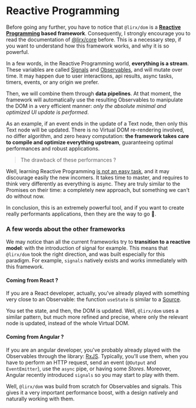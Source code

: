 # Reactive Programming

Before going any further, you have to notice that `@lirx/dom` is a
**[Reactive Programming](https://core.lirx.org/docs/documentation/getting-started/reactive-programming/) based framework**.
Consequently, I strongly encourage you to read the documentation of [@lirx/core](https://core.lirx.org/) before.
This is a necessary step, if you want to understand how this framework works, and why it is so powerful.

In a few words, in the Reactive Programming world, **everything is a stream**.
These variables are called [Signals](https://core.lirx.org/docs/documentation/signals/introduction) and [Observables](https://core.lirx.org/docs/documentation/observables/what-is-an-observable/#definition-of-an-observable),
and will mutate over time. It may happen due to user interactions, api results, async tasks, timers, events, or any origin we prefer.

Then, we will combine them through **data pipelines**.
At that moment, the framework will automatically use the resulting Observables to manipulate the DOM in a very efficient manner:
*only the absolute minimal and optimized UI update is performed*.

As an example, if an event ends in the update of a Text node, then only this Text node will be updated.
There is no Virtual DOM re-rendering involved, no differ algorithm, and zero heavy computation:
**the framework takes care to compile and optimize everything upstream**,
guaranteeing optimal performances and robust applications.

> The drawback of these performances ? 

Well, learning Reactive Programming [is not an easy task](https://dev.to/mfcodeworks/comment/11agc), and it may discourage easily the new incomers.
It takes time to master, and requires to think very differently as everything is async.
They are truly similar to the Promises on their time: a completely new approach, but something we can't do without now.

In conclusion, this is an extremely powerful tool, and if you want to create really performants applications, then they are the way to go 👑.

### A few words about the other frameworks

We may notice than all the current frameworks try to **transition to a reactive model**: with the introduction of signal for example. 
This means that `@lirx/dom` took the right direction, and was built especially for this paradigm.
For example, `signals` natively exists and works immediately with this framework.

#### Coming from React ?

If you are a React developer, actually, you've already played with something very close to an Observable: the function `useState` is similar to a [Source](https://core.lirx.org/docs/documentation/getting-started/what-is-a-source/#let).

You set the state, and then, the DOM is updated. Well, `@lirx/dom` uses a similar pattern, but much more refined and precise, where only the relevant node is updated, instead of the whole Virtual DOM.

#### Coming from Angular ?

If you are an angular developer, you've probably already played with the Observables through the library: [RxJS](https://rxjs.dev/).
Typically, you'll use them, when you have to perform an HTTP request, send an event (`@Output` and `EventEmitter`), use the `async` pipe, or having some *Stores*.
Moreover, Angular recently introduced `signals` so you may start to play with them.

Well, `@lirx/dom` was build from scratch for Observables and signals. This gives it a very important performance boost, with a design natively and naturally working with them.



